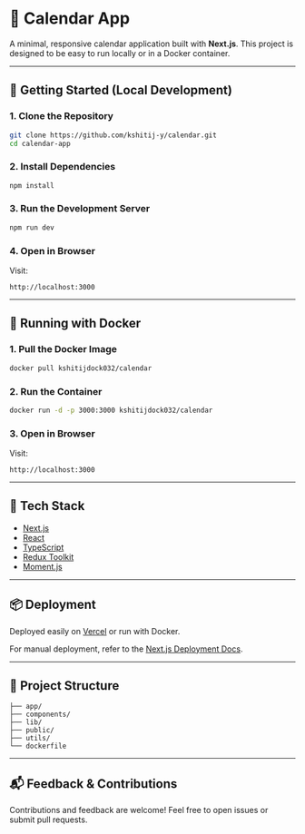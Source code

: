 # 📅 Calendar App

A minimal, responsive calendar application built with **Next.js**. This project is designed to be easy to run locally or in a Docker container.

---

## 🚀 Getting Started (Local Development)

### 1. Clone the Repository

```bash
git clone https://github.com/kshitij-y/calendar.git
cd calendar-app
```

### 2. Install Dependencies

```bash
npm install
```

### 3. Run the Development Server

```bash
npm run dev
```

### 4. Open in Browser

Visit:

```
http://localhost:3000
```

---

## 🐳 Running with Docker

### 1. Pull the Docker Image

```bash
docker pull kshitijdock032/calendar
```

### 2. Run the Container

```bash
docker run -d -p 3000:3000 kshitijdock032/calendar
```

### 3. Open in Browser

Visit:

```
http://localhost:3000
```

---

## 📝 Tech Stack

* [Next.js](https://nextjs.org)
* [React](https://reactjs.org)
* [TypeScript](https://www.typescriptlang.org/)
* [Redux Toolkit](https://redux-toolkit.js.org/)
* [Moment.js](https://momentjs.com/)

---

## 📦 Deployment

Deployed easily on [Vercel](https://vercel.com) or run with Docker.

For manual deployment, refer to the [Next.js Deployment Docs](https://nextjs.org/docs/app/building-your-application/deploying).

---

## 📂 Project Structure

```
├── app/
├── components/
├── lib/
├── public/
├── utils/
└── dockerfile
```

---

## 📬 Feedback & Contributions

Contributions and feedback are welcome! Feel free to open issues or submit pull requests.
